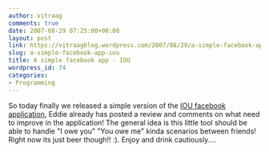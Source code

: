 ```yaml
---
author: vitraag
comments: true
date: 2007-08-29 07:25:00+00:00
layout: post
link: https://vitraagblog.wordpress.com/2007/08/29/a-simple-facebook-app-iou/
slug: a-simple-facebook-app-iou
title: A simple facebook app - IOU
wordpress_id: 74
categories:
- Programming
---
```


So today finally we released a simple version of the [IOU facebook application](http://www.facebook.com/apps/application.php?id=2397819215), Eddie already has posted a review and comments on what need to improve in the application! The general idea is this little tool should be able to handle "I owe you" "You owe me" kinda scenarios between friends! Right now its just beer though!! :). Enjoy and drink cautiously....
